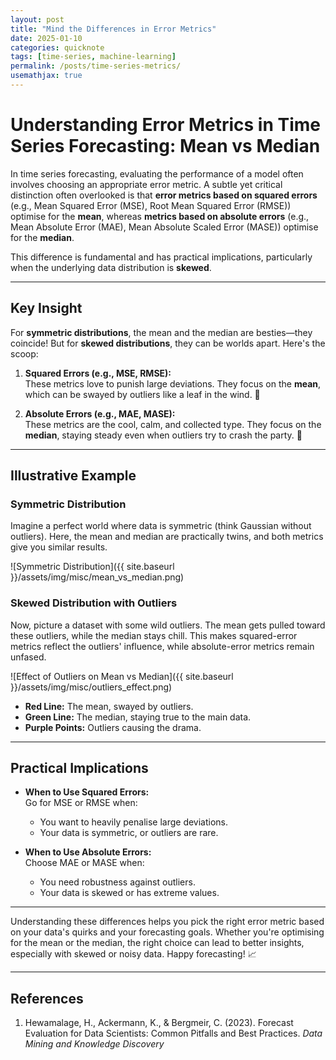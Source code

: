 ```yaml
---
layout: post
title: "Mind the Differences in Error Metrics"
date: 2025-01-10
categories: quicknote
tags: [time-series, machine-learning]
permalink: /posts/time-series-metrics/
usemathjax: true
---
```


# Understanding Error Metrics in Time Series Forecasting: Mean vs Median

In time series forecasting, evaluating the performance of a model often involves choosing an appropriate error metric. A subtle yet critical distinction often overlooked is that **error metrics based on squared errors** (e.g., Mean Squared Error (MSE), Root Mean Squared Error (RMSE)) optimise for the **mean**, whereas **metrics based on absolute errors** (e.g., Mean Absolute Error (MAE), Mean Absolute Scaled Error (MASE)) optimise for the **median**.

This difference is fundamental and has practical implications, particularly when the underlying data distribution is **skewed**.

---

## **Key Insight**

For **symmetric distributions**, the mean and the median are besties—they coincide! But for **skewed distributions**, they can be worlds apart. Here's the scoop:

1. **Squared Errors (e.g., MSE, RMSE):**  
   These metrics love to punish large deviations. They focus on the **mean**, which can be swayed by outliers like a leaf in the wind. 🍃

2. **Absolute Errors (e.g., MAE, MASE):**  
   These metrics are the cool, calm, and collected type. They focus on the **median**, staying steady even when outliers try to crash the party. 🎉

---

## **Illustrative Example**

### Symmetric Distribution
Imagine a perfect world where data is symmetric (think Gaussian without outliers). Here, the mean and median are practically twins, and both metrics give you similar results.

![Symmetric Distribution]({{ site.baseurl }}/assets/img/misc/mean_vs_median.png)

### Skewed Distribution with Outliers
Now, picture a dataset with some wild outliers. The mean gets pulled toward these outliers, while the median stays chill. This makes squared-error metrics reflect the outliers' influence, while absolute-error metrics remain unfased.

![Effect of Outliers on Mean vs Median]({{ site.baseurl }}/assets/img/misc/outliers_effect.png)

- **Red Line:** The mean, swayed by outliers.
- **Green Line:** The median, staying true to the main data.
- **Purple Points:** Outliers causing the drama.

---

## **Practical Implications**
- **When to Use Squared Errors:**  
  Go for MSE or RMSE when:
  - You want to heavily penalise large deviations.
  - Your data is symmetric, or outliers are rare.

- **When to Use Absolute Errors:**  
  Choose MAE or MASE when:
  - You need robustness against outliers.
  - Your data is skewed or has extreme values.

---

Understanding these differences helps you pick the right error metric based on your data's quirks and your forecasting goals. Whether you're optimising for the mean or the median, the right choice can lead to better insights, especially with skewed or noisy data. Happy forecasting! 📈

---

## **References**

1. Hewamalage, H., Ackermann, K., & Bergmeir, C. (2023). Forecast Evaluation for Data Scientists: Common Pitfalls and Best Practices. *Data Mining and Knowledge Discovery*


